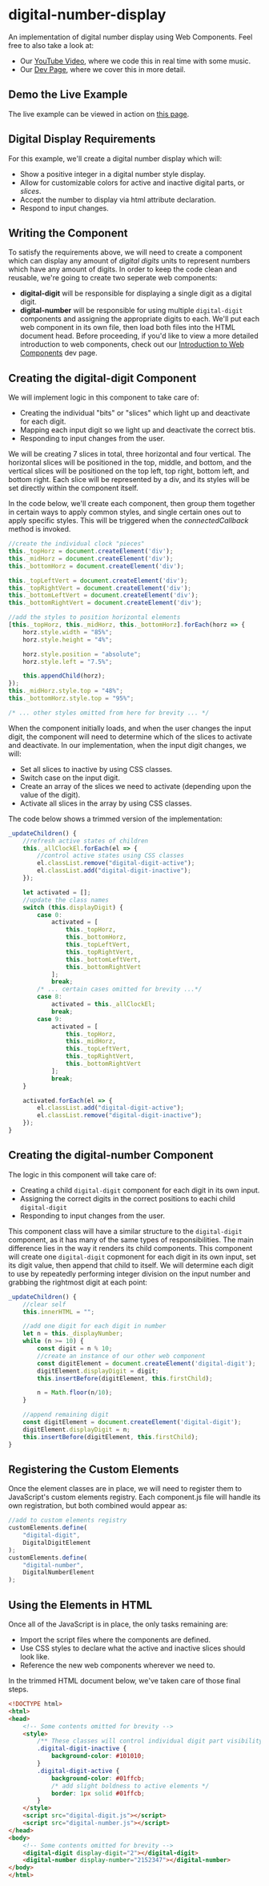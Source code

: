 # digital-number-display
An implementation of digital number display using Web Components. Feel free to also take a look at:
* Our [YouTube Video](https://www.youtube.com/watch?v=oGIn3G2cuEg), where we code this in real time with some music.
* Our [Dev Page](https://bytethisstore.com/articles/pg/js-digital-numbers), where we cover this in more detail.

## Demo the Live Example
The live example can be viewed in action on [this page](https://htmlpreview.github.io/?https://github.com/ByteThisStore/js-digital-numbers/blob/main/example.html).

## Digital Display Requirements
For this example, we'll create a digital number display which will:
* Show a positive integer in a digital number style display.
* Allow for customizable colors for active and inactive digital parts, or *slices*.
* Accept the number to display via html attribute declaration.
* Respond to input changes.

## Writing the Component
To satisfy the requirements above, we will need to create a component which can display any amount of *digital digits* units to represent numbers which have any amount of digits. In order to keep the code clean and reusable, we're going to create two seperate web components:
* **digital-digit** will be responsible for displaying a single digit as a digital digit.
* **digital-number** will be responsible for using multiple ``digital-digit`` components and assigning the appropriate digits to each.
We'll put each web component in its own file, then load both files into the HTML document head. Before proceeding, if you'd like to view a more detailed introduction to web components, check out our [Introduction to Web Components](https://bytethisstore.com/articles/pg/intro-web-components) dev page.

## Creating the digital-digit Component
We will implement logic in this component to take care of:
* Creating the individual "bits" or "slices" which light up and deactivate for each digit.
* Mapping each input digit so we light up and deactivate the correct btis.
* Responding to input changes from the user.

We will be creating 7 slices in total, three horizontal and four vertical. The horizontal slices will be positioned in the top, middle, and bottom, and the vertical slices will be positioned on the top left, top right, bottom left, and bottom right. Each slice will be represented by a div, and its styles will be set directly within the component itself.

In the code below, we'll create each component, then group them together in certain ways to apply common styles, and single certain ones out to apply specific styles. This will be triggered when the *connectedCallback* method is invoked.
```javascript
//create the individual clock "pieces"
this._topHorz = document.createElement('div');
this._midHorz = document.createElement('div');
this._bottomHorz = document.createElement('div');

this._topLeftVert = document.createElement('div');
this._topRightVert = document.createElement('div');
this._bottomLeftVert = document.createElement('div');
this._bottomRightVert = document.createElement('div');

//add the styles to position horizontal elements
[this._topHorz, this._midHorz, this._bottomHorz].forEach(horz => {
    horz.style.width = "85%";
    horz.style.height = "4%";

    horz.style.position = "absolute";
    horz.style.left = "7.5%";

    this.appendChild(horz);
});
this._midHorz.style.top = "48%";
this._bottomHorz.style.top = "95%";

/* ... other styles omitted from here for brevity ... */
```
When the component initially loads, and when the user changes the input digit, the component will need to determine which of the slices to activate and deactivate. In our implementation, when the input digit changes, we will:
* Set all slices to inactive by using CSS classes.
* Switch case on the input digit.
* Create an array of the slices we need to activate (depending upon the value of the digit).
* Activate all slices in the array by using CSS classes.

The code below shows a trimmed version of the implementation:
```javascript
_updateChildren() {
    //refresh active states of children
    this._allClockEl.forEach(el => {
        //control active states using CSS classes
        el.classList.remove("digital-digit-active");
        el.classList.add("digital-digit-inactive");
    });

    let activated = [];
    //update the class names
    switch (this.displayDigit) {
        case 0:
            activated = [
                this._topHorz,
                this._bottomHorz,
                this._topLeftVert,
                this._topRightVert,
                this._bottomLeftVert,
                this._bottomRightVert
            ];
            break;
        /* ... certain cases omitted for brevity ...*/
        case 8:
            activated = this._allClockEl;
            break;
        case 9:
            activated = [
                this._topHorz,
                this._midHorz,
                this._topLeftVert,
                this._topRightVert,
                this._bottomRightVert
            ];
            break;
    }

    activated.forEach(el => {
        el.classList.add("digital-digit-active");
        el.classList.remove("digital-digit-inactive");
    });
}
```

## Creating the digital-number Component
The logic in this component will take care of:
* Creating a child ``digital-digit`` component for each digit in its own input.
* Assigning the correct digits in the correct positions to eachi child ``digital-digit``
* Responding to input changes from the user. 

This component class will have a similar structure to the ``digital-digit`` component, as it has many of the same types of responsibilities. The main difference lies in the way it renders its child components. This component will create one ``digital-digit`` copmonent for each digit in its own input, set its digit value, then append that child to itself. We will determine each digit to use by repeatedly performing integer division on the input number and grabbing the rightmost digit at each point:
```javascript
_updateChildren() {
    //clear self
    this.innerHTML = "";

    //add one digit for each digit in number
    let n = this._displayNumber;
    while (n >= 10) {
        const digit = n % 10;
        //create an instance of our other web component
        const digitElement = document.createElement('digital-digit');
        digitElement.displayDigit = digit;
        this.insertBefore(digitElement, this.firstChild);

        n = Math.floor(n/10);
    }

    //append remaining digit
    const digitElement = document.createElement('digital-digit');
    digitElement.displayDigit = n;
    this.insertBefore(digitElement, this.firstChild);
}
```

## Registering the Custom Elements
Once the element classes are in place, we will need to register them to JavaScript's custom elements registry. Each component.js file will handle its own registration, but both combined would appear as:
```javascript
//add to custom elements registry
customElements.define(
    "digital-digit",
    DigitalDigitElement
);
customElements.define(
    "digital-number",
    DigitalNumberElement
);
```

## Using the Elements in HTML
Once all of the JavaScript is in place, the only tasks remaining are:
* Import the script files where the components are defined.
* Use CSS styles to declare what the active and inactive slices should look like.
* Reference the new web components wherever we need to.

In the trimmed HTML document below, we've taken care of those final steps.
```html
<!DOCTYPE html>
<html>
<head>
    <!-- Some contents omitted for brevity -->
    <style>
        /** These classes will control individual digit part visibility */
        .digital-digit-inactive {
            background-color: #101010;
        }
        .digital-digit-active {
            background-color: #01ffcb;
            /* add slight boldness to active elements */
            border: 1px solid #01ffcb;
        }
    </style>
    <script src="digital-digit.js"></script>
    <script src="digital-number.js"></script>
</head>
<body>
    <!-- Some contents omitted for brevity -->
    <digital-digit display-digit="2"></digital-digit>
    <digital-number display-number="2152347"></digital-number>
</body>
</html>
```